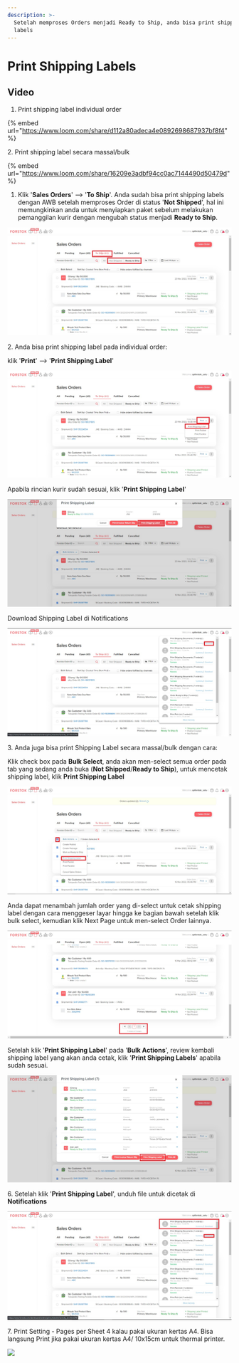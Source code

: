 ```yaml
---
description: >-
  Setelah memproses Orders menjadi Ready to Ship, anda bisa print shipping
  labels
---
```


# Print Shipping Labels

## Video

1. Print shipping label individual order

{% embed url="https://www.loom.com/share/d112a80adeca4e0892698687937bf8f4" %}

2\. Print shipping label secara massal/bulk

{% embed url="https://www.loom.com/share/16209e3adbf94cc0ac7144490d50479d" %}

1. Klik '**Sales Orders**' --> '**To Ship**'. Anda sudah bisa print shipping labels dengan AWB setelah memproses Order di status '**Not Shipped**', hal ini memungkinkan anda untuk menyiapkan paket sebelum melakukan pemanggilan kurir dengan mengubah status menjadi **Ready to Ship**.

![](<../../.gitbook/assets/Screenshot 2022-03-23 120628.jpg>)

2\. Anda bisa print shipping label pada individual order:&#x20;

klik '**Print**' --> '**Print Shipping Label**'

![](<../../.gitbook/assets/Screenshot 2022-03-23 121101.jpg>)

Apabila rincian kurir sudah sesuai, klik '**Print Shipping Label**'

![](<../../.gitbook/assets/Screenshot 2022-03-23 123635.jpg>)

Download Shipping Label di Notifications

![](<../../.gitbook/assets/Screenshot 2022-03-23 125158.jpg>)

3\. Anda juga bisa print Shipping Label secara massal/bulk dengan cara:

Klik check box pada **Bulk Select**, anda akan men-select semua order pada tab yang sedang anda buka (**Not Shipped**/**Ready to Ship**), untuk mencetak shipping label, klik **Print Shipping Label**

![Jumlah order yang anda select tertera di samping 'Bulk Actions'. Contoh: 7 orders selected](<../../.gitbook/assets/Screenshot 2022-03-23 121432.jpg>)

Anda dapat menambah jumlah order yang di-select untuk cetak shipping label dengan cara menggeser layar hingga ke bagian bawah setelah klik bulk select, kemudian klik Next Page untuk men-select Order lainnya.

![](<../../.gitbook/assets/Screenshot 2022-03-23 121754.jpg>)

Setelah klik '**Print Shipping Label**' pada '**Bulk Actions**', review kembali shipping label yang akan anda cetak, klik '**Print Shipping Labels**' apabila sudah sesuai.

![](<../../.gitbook/assets/Screenshot 2022-03-23 123232.jpg>)

6\. Setelah klik '**Print Shipping Label**', unduh file untuk dicetak di **Notifications**

![](<../../.gitbook/assets/Screenshot 2022-03-23 124154.jpg>)

7\. Print Setting - Pages per Sheet 4 kalau pakai ukuran kertas A4. Bisa langsung Print jika pakai ukuran kertas A4/ 10x15cm untuk thermal printer.

![](<../../.gitbook/assets/screen-shot-2021-07-16-at-5.13.55-pm (1).png>)
